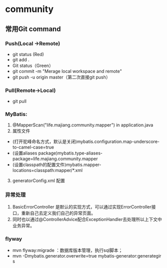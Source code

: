 # community
##  常用Git command
### Push(Local ->Remote) 
* git status (Red)
* git add . 
* Git status（Green）
* git commit -m "Merage local workspace and remote"
* git push -u origin master（第二次直接git push）

### Pull(Remote->Local)
* git pull 

### MyBatis:
1. @MapperScan("life.majiang.community.mapper") in application.java
2. 属性文件
*  (打开驼峰命名方式，默认是关闭)mybatis.configuration.map-underscore-to-camel-case=true
*  (设置aliases package)mybatis.type-aliases-package=life.majiang.community.mapper
*  (设置classpath的配置文件)mybatis.mapper-locations=classpath:mapper/*.xml
3. generatorConfig.xml 配置

### 异常处理
1. BasicErrorController 是默认的实现方式，可以通过实现ErrorController接口，重新自己去定义我们自己的异常页面。 
2. 同时也以通过@ControllerAdvice配合ExceptionHandler去处理所以上下文中业务异常。

### flyway
* mvn flyway:migrade ：数据库版本管理，执行sql脚本；
* mvn -Dmybatis.generator.overwrite=true mybatis-generator:generategir s